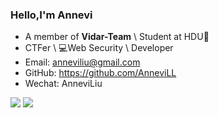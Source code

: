### Hello,I'm Annevi

- A member of  **Vidar-Team** \  Student at HDU🏫
- CTFer \ 💻Web Security \ Developer 
- Email: anneviliu@gmail.com
- GitHub: https://github.com/AnneviLL
- Wechat: AnneviLiu

<img src="https://github-readme-stats.vercel.app/api?username=AnneviLL&show_icons=true&icon_color=CE1D2D&text_color=718096&bg_color=ffffff&hide_title=true" />
<img src="https://github-readme-stats.vercel.app/api/top-langs/?username=AnneviLL&hide=html"/>
